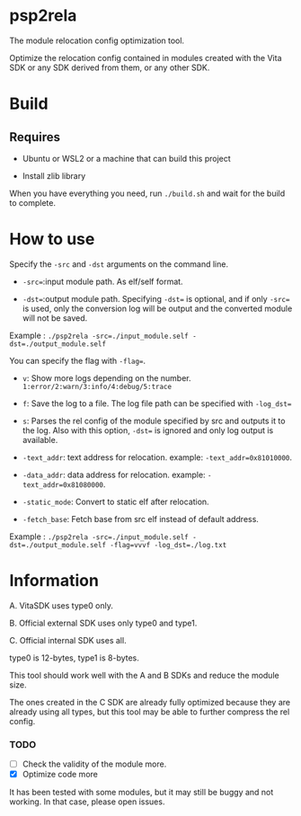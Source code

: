 # psp2rela

The module relocation config optimization tool.

Optimize the relocation config contained in modules created with the Vita SDK or any SDK derived from them, or any other SDK.

# Build

## Requires

- Ubuntu or WSL2 or a machine that can build this project

- Install zlib library

When you have everything you need, run `./build.sh` and wait for the build to complete.

# How to use

Specify the `-src` and `-dst` arguments on the command line.

- `-src=`:input module path. As elf/self format.

- `-dst=`:output module path. Specifying `-dst=` is optional, and if only `-src=` is used, only the conversion log will be output and the converted module will not be saved.

Example : `./psp2rela -src=./input_module.self -dst=./output_module.self`

You can specify the flag with `-flag=`.

- `v`: Show more logs depending on the number. `1:error/2:warn/3:info/4:debug/5:trace`

- `f`: Save the log to a file. The log file path can be specified with `-log_dst=`

- `s`: Parses the rel config of the module specified by src and outputs it to the log. Also with this option, `-dst=` is ignored and only log output is available.

- `-text_addr`: text address for relocation. example: `-text_addr=0x81010000`.

- `-data_addr`: data address for relocation. example: `-text_addr=0x81080000`.

- `-static_mode`: Convert to static elf after relocation.

- `-fetch_base`: Fetch base from src elf instead of default address.

Example : `./psp2rela -src=./input_module.self -dst=./output_module.self -flag=vvvf -log_dst=./log.txt`

# Information

A. VitaSDK uses type0 only.

B. Official external SDK uses only type0 and type1.

C. Official internal SDK uses all.

type0 is 12-bytes, type1 is 8-bytes.

This tool should work well with the A and B SDKs and reduce the module size.

The ones created in the C SDK are already fully optimized because they are already using all types, but this tool may be able to further compress the rel config.

### TODO

- [ ] Check the validity of the module more.
- [x] Optimize code more

It has been tested with some modules, but it may still be buggy and not working. In that case, please open issues.

